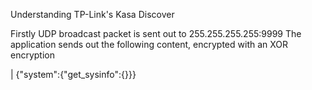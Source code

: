 

Understanding TP-Link's Kasa Discover

Firstly UDP broadcast packet is sent out to 255.255.255.255:9999
The application sends out the following content, 
encrypted with an XOR encryption

| {"system":{"get_sysinfo":{}}}
